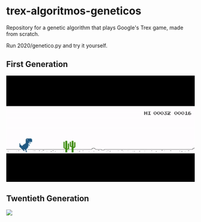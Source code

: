 # trex-algoritmos-geneticos
Repository for a genetic algorithm that plays Google's Trex game, made from scratch.

Run 2020/genetico.py and try it yourself.

## First Generation
![](examples/first_gen.gif)

## Twentieth Generation
![](examples/twentieth_gen.gif.gif)
